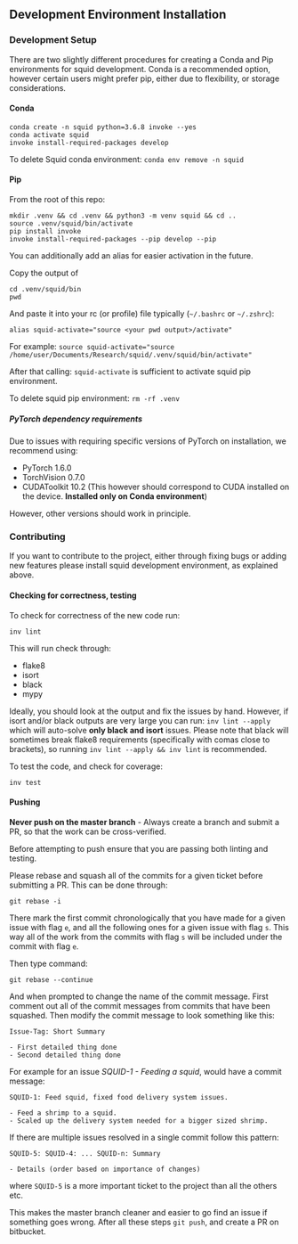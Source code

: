 ## Development Environment Installation ##

### Development Setup ###
There are two slightly different procedures for creating a Conda and Pip environments for squid development. Conda is a recommended option, however certain users might prefer pip, either due to flexibility, or storage considerations.

#### Conda ####
```
conda create -n squid python=3.6.8 invoke --yes
conda activate squid
invoke install-required-packages develop
```

To delete Squid conda environment: `conda env remove -n squid`


#### Pip ####
From the root of this repo:
```
mkdir .venv && cd .venv && python3 -m venv squid && cd ..
source .venv/squid/bin/activate
pip install invoke
invoke install-required-packages --pip develop --pip
```

You can additionally add an alias for easier activation in the future.

Copy the output of
```
cd .venv/squid/bin
pwd
```

And paste it into your rc (or profile) file typically (`~/.bashrc` or `~/.zshrc`):
```
alias squid-activate="source <your pwd output>/activate"
```
For example: `source squid-activate="source /home/user/Documents/Research/squid/.venv/squid/bin/activate"`

After that calling: `squid-activate` is sufficient to activate squid pip environment.

To delete squid pip environment: `rm -rf .venv`

##### PyTorch dependency requirements #####
Due to issues with requiring specific versions of PyTorch on installation, we recommend using:

- PyTorch 1.6.0
- TorchVision 0.7.0
- CUDAToolkit 10.2 (This however should correspond to CUDA installed on the device. **Installed only on Conda environment**)

However, other versions should work in principle.

### Contributing ###
If you want to contribute to the project, either through fixing bugs or adding new features please install squid development environment, as explained above.

#### Checking for correctness, testing ####
To check for correctness of the new code run:
```
inv lint
```
This will run check through:

- flake8
- isort
- black
- mypy

Ideally, you should look at the output and fix the issues by hand.
However, if isort and/or black outputs are very large you can run: `inv lint --apply` which will auto-solve **only black and isort** issues.
Please note that black will sometimes break flake8 requirements (specifically with comas close to brackets), so running `inv lint --apply && inv lint` is recommended.

To test the code, and check for coverage:
```
inv test
```

#### Pushing ####
**Never push on the master branch** - Always create a branch and submit a PR, so that the work can be cross-verified.

Before attempting to push ensure that you are passing both linting and testing.

Please rebase and squash all of the commits for a given ticket before submitting a PR.
This can be done through:
```
git rebase -i
```
There mark the first commit chronologically that you have made for a given issue with flag `e`, and all the following ones for a given issue with flag `s`.
This way all of the work from the commits with flag `s` will be included under the commit with flag `e`.

Then type command:
```
git rebase --continue
```

And when prompted to change the name of the commit message. First comment out all of the commit messages from commits that have been squashed.
Then modify the commit message to look something like this:
```
Issue-Tag: Short Summary

- First detailed thing done
- Second detailed thing done
```

For example for an issue *SQUID-1 - Feeding a squid*, would have a commit message:
```
SQUID-1: Feed squid, fixed food delivery system issues.

- Feed a shrimp to a squid.
- Scaled up the delivery system needed for a bigger sized shrimp.
```

If there are multiple issues resolved in a single commit follow this pattern:
```
SQUID-5: SQUID-4: ... SQUID-n: Summary

- Details (order based on importance of changes)
```
where `SQUID-5` is a more important ticket to the project than all the others etc.

This makes the master branch cleaner and easier to go find an issue if something goes wrong. After all these steps ```git push```, and create a PR on bitbucket.
